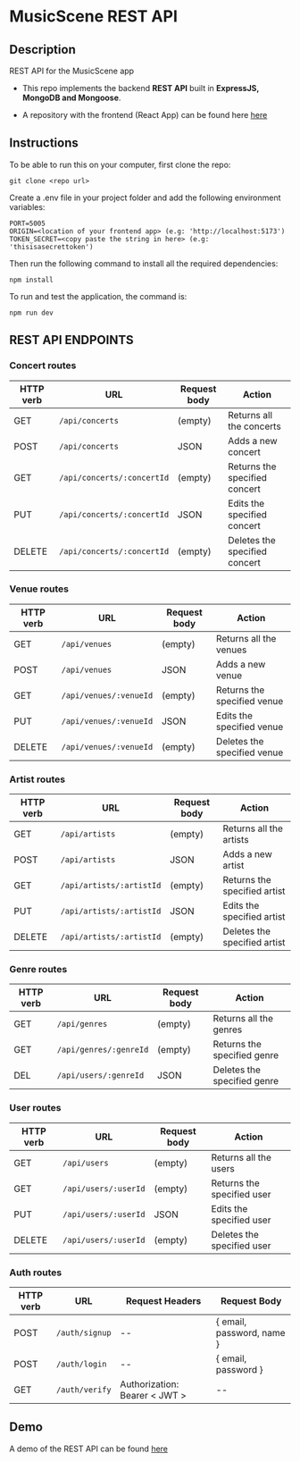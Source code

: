 # MusicScene REST API


## Description

REST API for the MusicScene app

- This repo implements the backend **REST API** built in **ExpressJS, MongoDB and Mongoose**. 

- A repository with the frontend (React App) can be found here [here](https://github.com/music-scene/music-scene-frontend)

## Instructions

To be able to run this on your computer, first clone the repo:

```
git clone <repo url>
```

Create a .env file in your project folder and add the following environment variables:
```
PORT=5005
ORIGIN=<location of your frontend app> (e.g: 'http://localhost:5173')
TOKEN_SECRET=<copy paste the string in here> (e.g: 'thisisasecrettoken')
```

Then run the following command to install all the required dependencies:

```
npm install
```
To run and test the application, the command is:

```
npm run dev
```

## REST API ENDPOINTS


### Concert routes

| HTTP verb | URL                        | Request body | Action                        |
| --------- | -------------------------- | ------------ | ----------------------------- |
| GET       | `/api/concerts`            | (empty)      | Returns all the concerts      |
| POST      | `/api/concerts`            | JSON         | Adds a new concert            |
| GET       | `/api/concerts/:concertId` | (empty)      | Returns the specified concert |
| PUT       | `/api/concerts/:concertId` | JSON         | Edits the specified concert   |
| DELETE    | `/api/concerts/:concertId` | (empty)      | Deletes the specified concert |


### Venue routes

| HTTP verb | URL                    | Request body | Action                      |
| --------- | ---------------------- | ------------ | --------------------------- |
| GET       | `/api/venues`          | (empty)      | Returns all the venues      |
| POST      | `/api/venues`          | JSON         | Adds a new venue            |
| GET       | `/api/venues/:venueId` | (empty)      | Returns the specified venue |
| PUT       | `/api/venues/:venueId` | JSON         | Edits the specified venue   |
| DELETE    | `/api/venues/:venueId` | (empty)      | Deletes the specified venue |


### Artist routes

| HTTP verb | URL                      | Request body | Action                       |
| --------- | ------------------------ | ------------ | ---------------------------- |
| GET       | `/api/artists`           | (empty)      | Returns all the artists      |
| POST      | `/api/artists`           | JSON         | Adds a new artist            |
| GET       | `/api/artists/:artistId` | (empty)      | Returns the specified artist |
| PUT       | `/api/artists/:artistId` | JSON         | Edits the specified artist   |
| DELETE    | `/api/artists/:artistId` | (empty)      | Deletes the specified artist |


### Genre routes

| HTTP verb | URL                    | Request body | Action                      |
| --------- | ---------------------- | ------------ | --------------------------- |
| GET       | `/api/genres`          | (empty)      | Returns all the genres      |
| GET       | `/api/genres/:genreId` | (empty)      | Returns the specified genre |
| DEL       | `/api/users/:genreId`  | JSON         | Deletes the specified genre |


### User routes

| HTTP verb | URL                     | Request body | Action                      |
| --------- | ----------------------- | ------------ | --------------------------- |
| GET       | `/api/users`            | (empty)      | Returns all the users       |
| GET       | `/api/users/:userId`    | (empty)      | Returns the specified user  |
| PUT       | `/api/users/:userId`    | JSON         | Edits the specified user    |
| DELETE    | `/api/users/:userId`    | (empty)      | Deletes the specified user  |


### Auth routes

| HTTP verb | URL            | Request Headers                 | Request Body              |
| --------- | -------------- | ------------------------------- | ------------------------- |
| POST      | `/auth/signup` | --                              | { email, password, name } |
| POST      | `/auth/login`  | --                              | { email, password }       |
| GET       | `/auth/verify` | Authorization: Bearer \< JWT \> | --                        |


## Demo


A demo of the REST API can be found [here](https://music-scene.adaptable.app/api/)